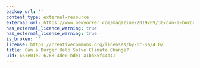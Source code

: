 ```yaml
---
backup_url: ''
content_type: external-resource
external_url: https://www.newyorker.com/magazine/2019/09/30/can-a-burger-help-solve-climate-change
has_external_licence_warning: true
has_external_license_warning: true
is_broken: ''
license: https://creativecommons.org/licenses/by-nc-sa/4.0/
title: Can a Burger Help Solve Climate Change?
uid: 667e01e2-6768-4de0-bde1-a1bb85f44b41
---
```

